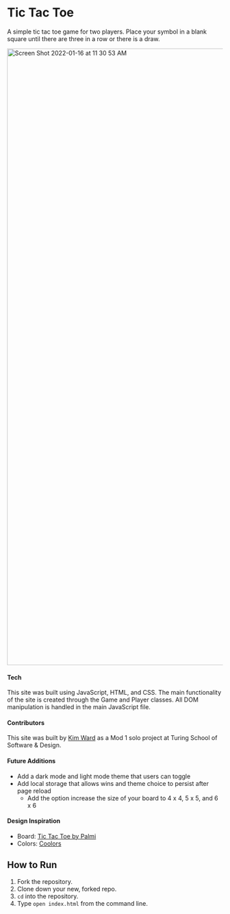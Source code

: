 # Tic Tac Toe
A simple tic tac toe game for two players. Place your symbol in a blank square until there are three in a row or there is a draw.

<img width="1440" alt="Screen Shot 2022-01-16 at 11 30 53 AM" src="https://user-images.githubusercontent.com/79027364/149671021-1180d53d-e6be-433d-8578-5f040fd686bd.png">

#### Tech

This site was built using JavaScript, HTML, and CSS. The main functionality of the site is created through the Game and Player classes. All DOM manipulation is handled in the main JavaScript file.

#### Contributors
This site was built by [Kim Ward](https://github.com/kmewrd) as a Mod 1 solo project at Turing School of Software & Design.

#### Future Additions

  - Add a dark mode and light mode theme that users can toggle
  - Add local storage that allows wins and theme choice to persist after page reload
	- Add the option increase the size of your board to 4 x 4, 5 x 5, and 6 x 6

#### Design Inspiration

  - Board: [Tic Tac Toe by Palmi](https://dribbble.com/shots/5536601-Tic-Tac-Toe)
  - Colors: [Coolors](https://coolors.co/3d5a80-98c1d9-e0fbfc-ee6c4d-293241)

## How to Run

1. Fork the repository.
2. Clone down your new, forked repo.
3. `cd` into the repository.
4. Type `open index.html` from the command line.
